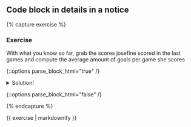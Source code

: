 ## Code block in details in a notice

{% capture exercise %}

<h3> Exercise </h3>
<p >With what you know so far, grab the scores josefine scored in the last games and compute the average amount of goals per game she scores</p>

{::options parse_block_html="true" /}

<details><summary markdown="span">Solution!</summary>

```python
scores = josefine_exampleperson["scores_last_games"]
total_scores = scores[0] + scores[1] + scores[2] + scores[3]
mean_scores = total_scores / 4
```
<p >obviously there are better solutions to this, for example the iteration over all scores can be done much better with a loop  
and the total number of score-values can be found using the len() function. A one-line solution could look like this:</p>

```python
mean_scores = sum(josefine_exampleperson["scores_last_games"]) / len(josefine_exampleperson["scores_last_games"])
```
</details>

{::options parse_block_html="false" /}

{% endcapture %}

<div class="notice--warning">
  {{ exercise | markdownify }}
</div>
